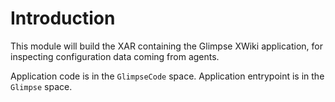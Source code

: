 Introduction
============

This module will build the XAR containing the Glimpse XWiki application, for inspecting configuration data coming from agents.

Application code is in the `GlimpseCode` space. Application entrypoint is in the `Glimpse` space.
